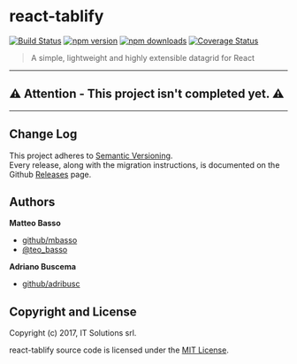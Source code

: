 # react-tablify

[![Build Status](https://travis-ci.org/itsolutions-dev/react-tablify.svg?branch=master)](https://travis-ci.org/itsolutions-dev/react-tablify)
[![npm version](https://img.shields.io/npm/v/react-tablify.svg)](https://www.npmjs.com/package/react-tablify)
[![npm downloads](https://img.shields.io/npm/dm/react-tablify.svg?maxAge=2592000)](https://www.npmjs.com/package/react-tablify)
[![Coverage Status](https://coveralls.io/repos/github/itsolutions-dev/react-tablify/badge.svg?branch=master)](https://coveralls.io/github/itsolutions-dev/react-tablify?branch=master)

> A simple, lightweight and highly extensible datagrid for React

---

:warning: **Attention - This project isn't completed yet.** :warning:
---

---

## Change Log

This project adheres to [Semantic Versioning](http://semver.org/).  
Every release, along with the migration instructions, is documented on the Github [Releases](https://github.com/itsolutions-dev/react-tablify/releases) page.

## Authors
**Matteo Basso**
- [github/mbasso](https://github.com/mbasso)
- [@teo_basso](https://twitter.com/teo_basso)

**Adriano Buscema**
- [github/adribusc](https://github.com/adribusc)

## Copyright and License
Copyright (c) 2017, IT Solutions srl.

react-tablify source code is licensed under the [MIT License](https://github.com/itsolutions-dev/react-tablify/blob/master/LICENSE.md).
